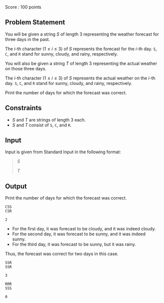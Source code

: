 Score : $100$ points

## Problem Statement

You will be given a string $S$ of length $3$ representing the weather forecast for three days in the past.

The $i$-th character $(1 \leq i \leq 3)$ of $S$ represents the forecast for the $i$-th day. `S`, `C`, and `R` stand for sunny, cloudy, and rainy, respectively.

You will also be given a string $T$ of length $3$ representing the actual weather on those three days.

The $i$-th character $(1 \leq i \leq 3)$ of $S$ represents the actual weather on the $i$-th day. `S`, `C`, and `R` stand for sunny, cloudy, and rainy, respectively.

Print the number of days for which the forecast was correct.

## Constraints

- $S$ and $T$ are strings of length $3$ each.
- $S$ and $T$ consist of `S`, `C`, and `R`.

## Input

Input is given from Standard Input in the following format:

> $S$
> 
> $T$

## Output

Print the number of days for which the forecast was correct.

```input1
CSS
CSR
```

```output1
2
```

- For the first day, it was forecast to be cloudy, and it was indeed cloudy.
- For the second day, it was forecast to be sunny, and it was indeed sunny.
- For the third day, it was forecast to be sunny, but it was rainy.

Thus, the forecast was correct for two days in this case.

```input2
SSR
SSR
```

```output2
3
```

```input3
RRR
SSS
```

```output3
0
```